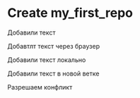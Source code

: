 ﻿# Create my_first_repo

Добавили текст

Добавтлт текст через браузер

Добавили текст локально 

Добавили текст в новой ветке

Разрешаем конфликт
